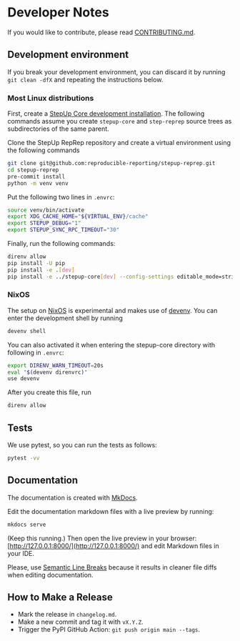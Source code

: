# Developer Notes

If you would like to contribute, please read [CONTRIBUTING.md](https://github.com/reproducible-reporting/.github/blob/main/CONTRIBUTING.md).

## Development environment

If you break your development environment, you can discard it
by running `git clean -dfX` and repeating the instructions below.

### Most Linux distributions

First, create a [StepUp Core development installation](https://reproducible-reporting.github.io/stepup-core/development/).
The following commands assume you create `stepup-core` and `step-reprep` source trees
as subdirectories of the same parent.

Clone the StepUp RepRep repository and create a virtual environment using the following commands

```bash
git clone git@github.com:reproducible-reporting/stepup-reprep.git
cd stepup-reprep
pre-commit install
python -m venv venv
```

Put the following two lines in `.envrc`:

```bash
source venv/bin/activate
export XDG_CACHE_HOME="${VIRTUAL_ENV}/cache"
export STEPUP_DEBUG="1"
export STEPUP_SYNC_RPC_TIMEOUT="30"
```

Finally, run the following commands:

```bash
direnv allow
pip install -U pip
pip install -e .[dev]
pip install -e ../stepup-core[dev] --config-settings editable_mode=strict  # optional
```

### NixOS

The setup on [NixOS](https://nixos.org/) is experimental
and makes use of [devenv](https://devenv.sh/).
You can enter the development shell by running

```bash
devenv shell
```

You can also activated it when entering the stepup-core directory with following in `.envrc`:

```bash
export DIRENV_WARN_TIMEOUT=20s
eval "$(devenv direnvrc)"
use devenv
```

After you create this file, run

```bash
direnv allow
```

## Tests

We use pytest, so you can run the tests as follows:

```bash
pytest -vv
```

## Documentation

The documentation is created with [MkDocs](https://www.mkdocs.org/).

Edit the documentation markdown files with a live preview by running:

```bash
mkdocs serve
```

(Keep this running.)
Then open the live preview in your browser: [http://127.0.0.1:8000/](http://127.0.0.1:8000/)
and edit Markdown files in your IDE.

Please, use [Semantic Line Breaks](https://sembr.org/)
because it results in cleaner file diffs when editing documentation.

## How to Make a Release

- Mark the release in `changelog.md`.
- Make a new commit and tag it with `vX.Y.Z`.
- Trigger the PyPI GitHub Action: `git push origin main --tags`.
